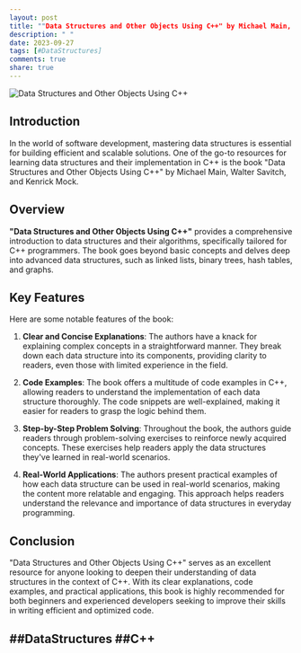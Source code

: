 ```yaml
---
layout: post
title: ""Data Structures and Other Objects Using C++" by Michael Main, Walter Savitch, and Kenrick Mock"
description: " "
date: 2023-09-27
tags: [#DataStructures]
comments: true
share: true
---
```


![Data Structures and Other Objects Using C++](https://images-na.ssl-images-amazon.com/images/I/41s0xzMPbBL._SX379_BO1,204,203,200_.jpg)

## Introduction

In the world of software development, mastering data structures is essential for building efficient and scalable solutions. One of the go-to resources for learning data structures and their implementation in C++ is the book "Data Structures and Other Objects Using C++" by Michael Main, Walter Savitch, and Kenrick Mock.

## Overview

**"Data Structures and Other Objects Using C++"** provides a comprehensive introduction to data structures and their algorithms, specifically tailored for C++ programmers. The book goes beyond basic concepts and delves deep into advanced data structures, such as linked lists, binary trees, hash tables, and graphs.

## Key Features

Here are some notable features of the book:

1. **Clear and Concise Explanations**: The authors have a knack for explaining complex concepts in a straightforward manner. They break down each data structure into its components, providing clarity to readers, even those with limited experience in the field.

2. **Code Examples**: The book offers a multitude of code examples in C++, allowing readers to understand the implementation of each data structure thoroughly. The code snippets are well-explained, making it easier for readers to grasp the logic behind them.

3. **Step-by-Step Problem Solving**: Throughout the book, the authors guide readers through problem-solving exercises to reinforce newly acquired concepts. These exercises help readers apply the data structures they've learned in real-world scenarios.

4. **Real-World Applications**: The authors present practical examples of how each data structure can be used in real-world scenarios, making the content more relatable and engaging. This approach helps readers understand the relevance and importance of data structures in everyday programming.

## Conclusion

"Data Structures and Other Objects Using C++" serves as an excellent resource for anyone looking to deepen their understanding of data structures in the context of C++. With its clear explanations, code examples, and practical applications, this book is highly recommended for both beginners and experienced developers seeking to improve their skills in writing efficient and optimized code.

## ##DataStructures ##C++